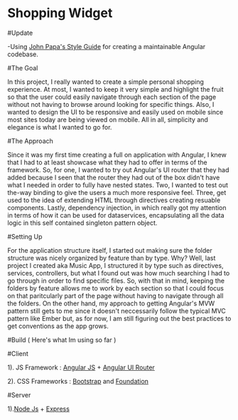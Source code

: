 # Shopping Widget

#Update


-Using <a href="https://github.com/johnpapa/angular-styleguide">John Papa's Style Guide</a> for creating a maintainable Angular codebase.

#The Goal

In this project, I really wanted to create a simple personal shopping experience. At most, I wanted to keep it very simple and highlight the fruit so that the user could easily navigate through each section of the page without not having to browse around looking for specific things. Also, I wanted to design the UI to be responsive and easily used on mobile since most sites today are being viewed on mobile. All in all, simplicity and elegance is what I wanted to go for.

#The Approach

Since it was my first time creating a full on application with Angular, I knew that I had to at least showcase what they had to offer in terms of the framework. So, for one, I wanted to try out Angular's UI router that they had added because I seen that the router they had out of the box didn't have what I needed in order to fully have nested states. Two, I wanted to test out the-way binding to give the users a much more responsive feel. Three, get used to the idea of extending HTML through directives creating resuable components. Lastly, dependency injection, in which really got my attention in terms of how it can be used for dataservices, encapsulating all the data logic in this self contained singleton pattern object. 


#Setting Up

For the application structure itself, I started out making sure the folder structure was nicely organized by feature than by type. Why? Well, last project I created aka Music App, I structured it by type such as directives, services, controllers, but what I found out was how much searching I had to go through in order to find specific files. So, with that in mind, keeping the folders by feature allows me to work by each section so that I could focus on that paritcularly part of the page without having to navigate through all the folders. On the other hand, my approach to getting Angular's MVW pattern still gets to me since it doesn't neccessarily follow the typical MVC pattern like Ember but, as for now, I am still figuring out the best practices to get conventions as the app grows. 

#Build ( Here's what Im using so far )

#Client

1). JS Framework : <a href="http://angularjs.org">Angular JS</a> + <a href="https://github.com/angular-ui/ui-router">Angular 
UI Router</a>

2). CSS Frameworks : <a href="http://getbootstrap.com">Bootstrap</a> and <a href="http:/foundation.zurb.com">Foundation</a>


#Server

1).<a href="http://nodejs.org">Node Js</a> + <a href="http://expressjs.com">Express</a>
